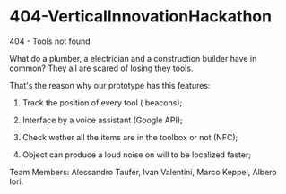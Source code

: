 # 404-VerticalInnovationHackathon
404 - Tools not found

What do a plumber, a electrician and a construction builder have in common? They all are scared of losing they tools.

That's the reason why our prototype has this features:


1) Track the position of every tool ( beacons);

2) Interface by a voice assistant (Google API);

3) Check wether all the items are in the toolbox or not (NFC);

4) Object can produce a loud noise on will to be localized faster;

Team Members:
Alessandro Taufer, Ivan Valentini, Marco Keppel, Albero Iori.
